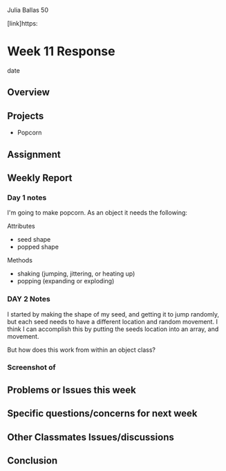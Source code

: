 Julia Ballas 50

[link]https:

# Week 11 Response

date

## Overview

## Projects

- Popcorn

## Assignment

## Weekly Report

### Day 1 notes

I'm going to make popcorn.
As an object it needs the following:

Attributes

- seed shape
- popped shape

Methods

- shaking (jumping, jittering, or heating up)
- popping (expanding or exploding)

### DAY 2 Notes

I started by making the shape of my seed, and getting it to jump randomly, but each seed needs to have a different location and random movement. I think I can accomplish this by putting the seeds location into an array, and movement.

But how does this work from within an object class?


### Screenshot of 


## Problems or Issues this week

## Specific questions/concerns for next week

## Other Classmates Issues/discussions


## Conclusion